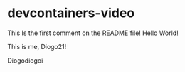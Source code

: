 # devcontainers-video

This Is the first comment on the README file!
Hello World!


This is me, Diogo21!

Diogodiogoi